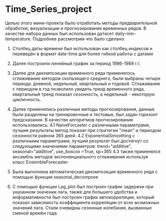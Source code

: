 # Time_Series_project
Целью этого мини-проекта было отработать методы предварительной обработки, визуализации и прогнозирования временных рядов. В качестве набора данных был использован датасет daily-min-temperature. 
Подробнее рассмотрим что было сделано:
1. Столбец даты-времени был использован как столбец индексов и переведён в формат date-time для более гибкой работы с датами
2. Далее построили линейный график за период 1986-1989 г.г.
3. Далее для декомпозиции временного ряда применялось сглаживание методом скользящего среднего, были выбраны четыре периода: дневной, недельный, квартальный и годовой. Сглаживание с периодом в год позволило увидеть тренд временного ряда, квартальный тренд показал сезонность, а недельный - некоторую цикличность.
4. Далее применялись различные методы прогнозирования, данные были разделены на тренировочные и тестовые, был задан горизонт предсказания. В качестве алгоритмов прогнозирования использовались:
   4.1 NaiveForcaster с различными параметрами, лучшие результаты метод показал при стратегии "mean" и периодом сезонности равном 365 дней.
   4.2 ExponentialSmoothing с различными параметрами, лучший результат был достигнут со следующими значениями параметров: trend="additive", seasonal="additive", use_boxcox =True, sp=365
   4.3 также применялся ансамбль методов экспоненциального сглаживания используя класс EnsembleForecaster

5. Была выполнена автоматическая декомпозиция временного ряда с помощью функции seasonal_decompose
6. С помощью функции Lag_plot был построен график задержки при указанном значении лага, также для большего удобства и информативности был построен график автокорреляции, который показал зависимость коэффициента корреляции от всех возможных значений лага. Стали очевидны сезонные колебания, вызванные сменой времён года. 
